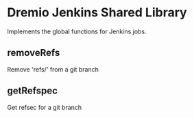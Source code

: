 # Dremio Jenkins Shared Library

Implements the global functions for Jenkins jobs.

## removeRefs

Remove 'refs/' from a git branch

## getRefspec

Get refsec for a git branch
